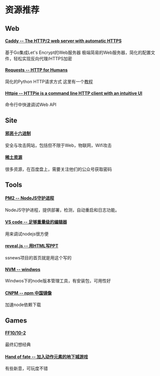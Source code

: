 # 资源推荐

## Web

#### [Caddy -- The HTTP/2 web server with automatic HTTPS](https://caddyserver.com/)

基于Go集成Let's Encrypt的Web服务器
极端简易的Web服务器，简化的配置文件，轻松实现反向代理/HTTPS加密

#### [Requests -- HTTP for Humans](http://www.python-requests.org/en/master/)

简化的Python HTTP请求方式
这里有一个[教程](http://blog.csdn.net/iloveyin/article/details/21444613)

#### [Httpie -- HTTPie is a command line HTTP client with an intuitive UI](https://httpie.org/)

命令行中快速调试Web API

## Site

#### [邪恶十六进制](http://www.evil0x.com/)
安全与攻击网站，包括但不限于Web，物联网，Wifi攻击

#### [稀土资源](https://xituqu.com/resource)
很多资源，在百度盘上，需要关注他们的公众号获取密码

## Tools

#### [PM2 -- NodeJS守护进程](https://www.npmjs.com/package/pm2)
NodeJS守护进程，提供部署，检测，自动重启和日志功能。

#### [VS code -- 足够重量级的编辑器](https://code.visualstudio.com)
用来调试nodejs很方便

#### [reveal.js -- 用HTML写PPT](http://lab.hakim.se/reveal-js/)
ssnews项目的首页就是用这个写的

#### [NVM -- windwos](https://github.com/coreybutler/nvm-windows)

Windwos下的node版本管理工具，有安装包，可用性好

#### [CNPM -- npm 中国镜像](https://npm.taobao.org/)

加速node依赖下载


## Games

#### [FF10/10-2](http://baike.baidu.com/link?url=nQgnVhJb-_NfC8rxHADdsEUZRVBovyz78bH-mQhQK5qFwd-1a9vNwFpQwmgy6jnnPAgneh3mIjEX93laEupqxq)

最终幻想经典

#### [Hand of fate -- 加入动作元素的地下城游戏](https://en.wikipedia.org/wiki/Hand_of_Fate_(video_game))

有些新意，可玩度不错